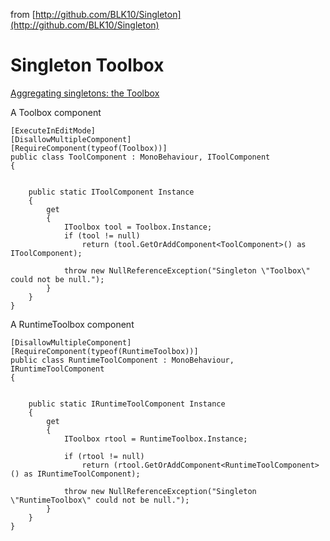 from [http://github.com/BLK10/Singleton](http://github.com/BLK10/Singleton)

# **Singleton Toolbox** #

[Aggregating singletons: the Toolbox](http://www.ibm.com/developerworks/library/co-single/)



A Toolbox component  

    [ExecuteInEditMode]
    [DisallowMultipleComponent]
    [RequireComponent(typeof(Toolbox))]
    public class ToolComponent : MonoBehaviour, IToolComponent
    {
    
    
        public static IToolComponent Instance
        {
            get
            {
                IToolbox tool = Toolbox.Instance;
                if (tool != null)
                    return (tool.GetOrAddComponent<ToolComponent>() as IToolComponent);

                throw new NullReferenceException("Singleton \"Toolbox\" could not be null.");
            }
        }
    }
    



A RuntimeToolbox component  

    [DisallowMultipleComponent]
    [RequireComponent(typeof(RuntimeToolbox))]
    public class RuntimeToolComponent : MonoBehaviour, IRuntimeToolComponent
    {
    
    
        public static IRuntimeToolComponent Instance
        {
            get
            {
                IToolbox rtool = RuntimeToolbox.Instance;

                if (rtool != null)
                    return (rtool.GetOrAddComponent<RuntimeToolComponent>() as IRuntimeToolComponent);
                
                throw new NullReferenceException("Singleton \"RuntimeToolbox\" could not be null.");                
            }
        }
    }
